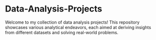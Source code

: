 # Data-Analysis-Projects
Welcome to my collection of data analysis projects! This repository showcases various analytical endeavors, each aimed at deriving insights from different datasets and solving real-world problems.
